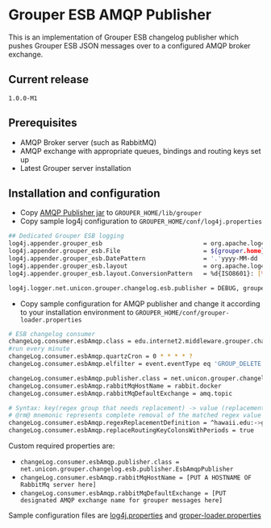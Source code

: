 # Grouper ESB AMQP Publisher

This is an implementation of Grouper ESB changelog publisher which pushes Grouper ESB JSON messages over to a configured AMQP broker exchange.

## Current release

`1.0.0-M1`

## Prerequisites

* AMQP Broker server (such as RabbitMQ)
* AMQP exchange with appropriate queues, bindings and routing keys set up
* Latest Grouper server installation

## Installation and configuration

* Copy [AMQP Publisher jar](https://github.com/Unicon/grouper-amqp-esb-publisher/releases/download/1.0.0-M1/grouper-amqp-esb-publisher-all.jar) to `GROUPER_HOME/lib/grouper`
* Copy sample log4j configuration to `GROUPER_HOME/conf/log4j.properties`

```bash
## Dedicated Grouper ESB logging
log4j.appender.grouper_esb                            = org.apache.log4j.DailyRollingFileAppender
log4j.appender.grouper_esb.File                       = ${grouper.home}logs/grouper_esb.log
log4j.appender.grouper_esb.DatePattern                = '.'yyyy-MM-dd
log4j.appender.grouper_esb.layout                     = org.apache.log4j.PatternLayout
log4j.appender.grouper_esb.layout.ConversionPattern   = %d{ISO8601}: [%t] %-5p %C{1}.%M(%L) - %x - %m%n

log4j.logger.net.unicon.grouper.changelog.esb.publisher = DEBUG, grouper_esb
```

* Copy sample configuration for AMQP publisher and change it according to your installation environment to
`GROUPER_HOME/conf/grouper-loader.properties`

```bash
# ESB changelog consumer
changeLog.consumer.esbAmqp.class = edu.internet2.middleware.grouper.changeLog.esb.consumer.EsbConsumer
#run every minute
changeLog.consumer.esbAmqp.quartzCron = 0 * * * * ?
changeLog.consumer.esbAmqp.elfilter = event.eventType eq 'GROUP_DELETE' || event.eventType eq 'GROUP_ADD' || event.eventType eq 'MEMBERSHIP_DELETE' || event.eventType eq 'MEMBERSHIP_ADD'

changeLog.consumer.esbAmqp.publisher.class = net.unicon.grouper.changelog.esb.publisher.EsbAmqpPublisher
changeLog.consumer.esbAmqp.rabbitMqHostName = rabbit.docker
changeLog.consumer.esbAmqp.rabbitMqDefaultExchange = amq.topic

# Syntax: key(regex group that needs replacement) -> value (replacement value), separated by ___ (three underscore characters).
# @rm@ mnemonic represents complete removal of the matched regex value from the resultant string
changeLog.consumer.esbAmqp.regexReplacementDefinition = ^hawaii.edu:->group.modify.___(:enrolled|:waitlisted|:withdrawn)$->@rm@
changeLog.consumer.esbAmqp.replaceRoutingKeyColonsWithPeriods = true
```

Custom required properties are:

* `changeLog.consumer.esbAmqp.publisher.class = net.unicon.grouper.changelog.esb.publisher.EsbAmqpPublisher`
* `changeLog.consumer.esbAmqp.rabbitMqHostName = [PUT A HOSTNAME OF RabbitMq server here]`
* `changeLog.consumer.esbAmqp.rabbitMqDefaultExchange = [PUT designated AMQP exchange name for grouper messages here]`

Sample configuration files are [log4j.properties](https://github.com/Unicon/grouper-amqp-esb-publisher/releases/download/1.0.0-M1/log4j.properties)
and [groper-loader.properties](https://github.com/Unicon/grouper-amqp-esb-publisher/releases/download/1.0.0-M1/grouper-loader.properties)
